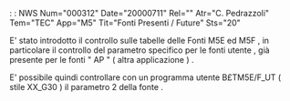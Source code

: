  :  : NWS Num="000312" Date="20000711" Rel="" Atr="C. Pedrazzoli" Tem="TEC" App="M5" Tit="Fonti      Presenti / Future" Sts="20"

E' stato introdotto il controllo sulle tabelle delle Fonti M5E ed M5F , in particolare il controllo
del parametro specifico per le fonti utente , già presente per le fonti  " AP " ( altra applicazione ) .

E' possibile quindi controllare con un programma utente   B£TM5E/F_UT    ( stile XX_G30 )  il parametro 2 della fonte .


